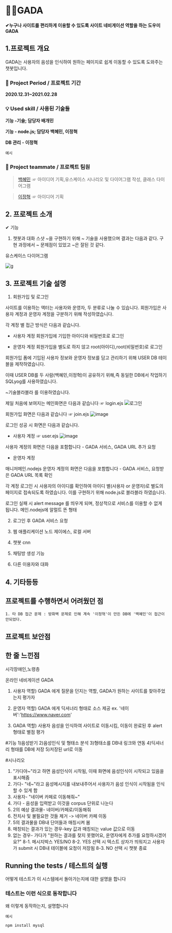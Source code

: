 # 🐱‍🏍GADA

**✔누구나 사이트를 편리하게 이용할 수 있도록 사이트 네비게이션 역할을 하는 도우미 GADA**

## 1.프로젝트 개요

GADA는 사용자의 음성을 인식하여 원하는 페이지로 쉽게 이동할 수 있도록 도와주는 챗봇입니다.

### 📅 Project Period / 프로젝트 기간

**2020.12.31~2021.02.28**

### 💡 Used skill / 사용된 기술들

**기능 -기술; 담당자 배개민**

**기능 - node.js; 담당자 백혜민, 이정혁**

**DB 관리 - 이정혁**

```
예시
```

### 🙋 Project teammate / 프로젝트 팀원

> [백혜민](https://github.com/HyeminBaek) ☞ 아이디어 기획,유스케이스 시나리오 및 다이어그램 작성, 클래스 다이어그램 

> [이정혁](https://github.com/wjdgurrj) ☞ 아이디어 기획

## 2. 프로젝트 소개
✔ 기능
1) 챗봇과 대화
스샷
~을 구현하기 위해 ~ 기술을 사용했으며 결과는 다음과 같다.
구현 과정에서 ~ 문제점이 있었고 ~은 잘된 것 같다.

유스케이스 다이어그램

![g](https://user-images.githubusercontent.com/55080554/103436860-ad6ce400-4c63-11eb-8eb9-252ce256372c.png)

## 3. 프로젝트 기술 설명
1) 회원가입 및 로그인

사이트를 이용하는 액터는 사용자와 운영자, 두 분류로 나눌 수 있습니다.
회원가입은 사용자 계정과 운영자 계정을 구분하기 위해 작성하였습니다.

각 계정 별 접근 방식은 다음과 같습니다.

- 사용자 계정
회원가입에 기입한 아이디와 비밀번호로 로그인

- 운영자 계정
회원가입을 별도로 하지 않고 root(아이디),root(비밀번호)로 로그인

회원가입 폼에 기입된 사용자 정보와 운영자 정보를 담고 관리하기 위해 USER DB 테이블을 제작하였습니다.

이때 USER DB를 두 사람(백혜민,이정혁)이 공유하기 위해,즉 동일한 DB에서 작업하기  SQLyog를 사용하였습니다.

~기술블라블라 를 이용하였습니다.

제일 처음에 보여지는 메인화면은 다음과 같습니다 ☞ login.ejs
![로그인](https://user-images.githubusercontent.com/55080554/104297089-c8faa900-5505-11eb-81bd-02c536177941.jpg)

회원가입 화면은 다음과 같습니다 ☞ join.ejs
![image](https://user-images.githubusercontent.com/55080554/104696065-043ce800-5751-11eb-8c4c-64fa0f09367d.png)

로그인 성공 시 화면은 다음과 같습니다.
- 사용자 계정 ☞ user.ejs
![image](https://user-images.githubusercontent.com/55080554/104812519-19e00980-5846-11eb-9118-df43774f5eaa.png)


사용자 계정의 화면은 다음을 포함합니다 - GADA 서비스, GADA URL 추가 요청

- 운영자 계정

매니저메인.nodejs
운영자 계정의 화면은 다음을 포함합니다 - GADA 서비스, 요청받은 GADA URL 목록 확인

각 계정 로그인 시 사용자의 아이디를 확인하여 아이디 별(사용자 or 운영자)로 별도의 페이지로 접속되도록  하였습니다.
이를 구현하기 위해 node.js로 블라블라 하였습니다.

로그인 실패 시 alert message 를 띄우게 되며, 정상적으로 서비스를 이용할 수 없게 됩니다.
메인.nodejs에 알럴트 뜬 형태

2) 로그인 후 GADA 서비스 요청



2) 웹 애플리케이션
노드 제이에스, 로컬 서버
3) 챗봇
cnn
4) 채팅방 생성 기능
5) 다른 이용자와 대화 

## 4. 기타등등
## 프로젝트를 수행하면서 어려웠던 점
`1. 타 DB 접근 문제 : 방화벽 문제로 인해 계속 '이정혁'이 만든 DB에 '백혜민'이 접근이 안되었다.`

## 프로젝트 보안점
## 한 줄 느낀점



시각장애인,노령층

온라인 네비게이션 GADA

1. 사용자
역할) GADA 에게 질문을 던지는 역할, GADA가 원하는 사이트를 찾아주었는지 평가자

2. 운영자 
역할) GADA 에게 딕셔너리 형태로 소스 제공 ex. '네이버':'https://www.naver.com'

3. GADA
역할) 사용자 음성을 인식하여 사이트로 이동시킴, 이동이 완료된 후 alert 형태로 별점 평가

#기능
1)음성받기
2)음성인식 및 형태소 분석
3)형태소를 DB내 링크와 연동
4)딕셔너리 형태를 DB에 저장
5)저장된 url로 이동

#시나리오
1. "가다야~"라고 하면 음성인식이 시작됨, 이때 화면에 음성인식이 시작되고 있음을 표시해줌
2. 가다- "네~"라고 음성메시지를 내보내주어서 사용자가 음성 인식이 시작됨을 인식할 수 있게 함
3. 사용자- "네이버 카페로 이동해줘~"
4. 가다 - 음성을 입력받고 이것을 corpus 단위로 나눈다
4. 2의 예상 결과물- 네이버/카페로/이동해줘
5. 전치사 및 불필요한 것들 제거 -> 네이버 카페 이동
6. 5의 결과물을 DB내 단어들과 매칭시켜 봄
7. 매칭되는 결과가 있는 경우-key 값과 매칭되는 value 값으로 이동
8. 없는 경우- 가다가 "원하는 결과를 찾지 못했어요, 운영자에게 추가를 요청하시겠어요?"
8-1. 메시지박스 YES/NO
8-2. YES 선택 시 텍스트 상자가 띄워지고 사용자가 submit 시 DB내 테이블에 요청이 저장됨
8-3. NO 선택 시 챗봇 종료



## Running the tests / 테스트의 실행

어떻게 테스트가 이 시스템에서 돌아가는지에 대한 설명을 합니다

### 테스트는 이런 식으로 동작합니다

왜 이렇게 동작하는지, 설명합니다

```
예시
```
``` npm install mysql ```
